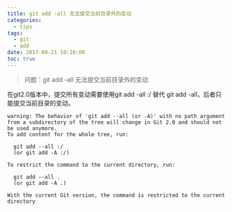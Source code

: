 ```yaml
---
title: git add -all 无法提交当前目录外的变动
categories:
  - tips
tags:
  - git
  - add
date: 2017-09-21 10:10:00
toc: true
---
```

> 问题：git add -all 无法提交当前目录外的变动

<!-- more -->

在git2.0版本中，提交所有变动需要使用git add -all :/ 替代 git add -all，后者只能提交当前目录的变动。

```
warning: The behavior of 'git add --all (or -A)' with no path argument from a subdirectory of the tree will change in Git 2.0 and should not be used anymore.
To add content for the whole tree, run:

  git add --all :/
  (or git add -A :/)

To restrict the command to the current directory, run:

  git add --all .
  (or git add -A .)

With the current Git version, the command is restricted to the current directory
```
